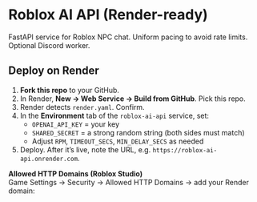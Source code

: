 # Roblox AI API (Render-ready)

FastAPI service for Roblox NPC chat. Uniform pacing to avoid rate limits. Optional Discord worker.

## Deploy on Render

1. **Fork this repo** to your GitHub.
2. In Render, **New → Web Service → Build from GitHub**. Pick this repo.
3. Render detects `render.yaml`. Confirm.
4. In the **Environment** tab of the `roblox-ai-api` service, set:
   - `OPENAI_API_KEY` = your key
   - `SHARED_SECRET`  = a strong random string (both sides must match)
   - Adjust `RPM`, `TIMEOUT_SECS`, `MIN_DELAY_SECS` as needed
5. Deploy. After it’s live, note the URL, e.g. `https://roblox-ai-api.onrender.com`.

**Allowed HTTP Domains (Roblox Studio)**  
Game Settings → Security → Allowed HTTP Domains → add your Render domain:
